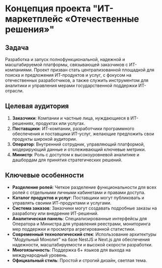 # Концепция проекта "ИТ-маркетплейс «Отечественные решения»"

## Задача

Разработка и запуск полнофункциональной, надежной и масштабируемой платформы, связывающей заказчиков с ИТ-компаниями. Проект призван стать централизованной площадкой для поиска и предложения ИТ-продуктов и услуг, с фокусом на отечественных разработчиков, а также служить инструментом для аналитики и управления мерами государственной поддержки ИТ-отрасли.

## Целевая аудитория

1.  **Заказчики**: Компании и частные лица, нуждающиеся в ИТ-решениях, продуктах или услугах.
2.  **Поставщики**: ИТ-компании, разработчики программного обеспечения и поставщики ИT-услуг, желающие предложить свои продукты широкой аудитории.
3.  **Оператор**: Внутренний сотрудник, управляющий платформой, модерирующий данные и отслеживающий ключевые метрики.
4.  **Министр**: Роль с доступом к высокоуровневой аналитике и дашбордам для принятия стратегических решений.

## Ключевые особенности

*   **Разделение ролей**: Четкое разделение функциональности для всех ролей с отдельными личными кабинетами и правами доступа.
*   **Каталог продуктов и услуг**: Поставщики могут публиковать и управлять своими ИТ-продуктами и услугами.
*   **Система заказов**: Заказчики могут создавать подробные заказы на разработку или внедрение ИТ-решений.
*   **Аналитическая панель**: Специализированные интерфейсы для Оператора и Министра для управления реестрами, мониторинга мер поддержки и просмотра агрегированной статистики.
*   **Современный технологический стек**: Использование архитектуры "Модульный Монолит" на базе NestJS и Next.js для обеспечения надежности, масштабируемости и высокой скорости разработки.
*   **Многоязычность**: Поддержка 6+ языков для выхода на международный уровень.
*   **Официальный стиль**: Простой и строгий дизайн, светлая тема.
